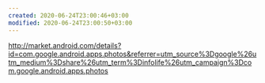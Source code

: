 ```yaml
---
created: 2020-06-24T23:00:46+03:00
modified: 2020-06-24T23:00:50+03:00
---
```



http://market.android.com/details?id=com.google.android.apps.photos&referrer=utm_source%3Dgoogle%26utm_medium%3Dshare%26utm_term%3Dinfolife%26utm_campaign%3Dcom.google.android.apps.photos
